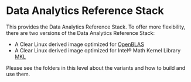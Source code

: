# Data Analytics Reference Stack

This provides the Data Analytics Reference Stack. To offer more flexibility,
there are two versions of the Data Analytics Reference Stack:

* A Clear Linux derived image optimized for [OpenBLAS](https://www.openblas.net/)
* A Clear Linux derived image optimized for Intel® Math Kernel Library [MKL](https://software.intel.com/en-us/mkl)

Please see the folders in this level about the variants and how to build and use them.
